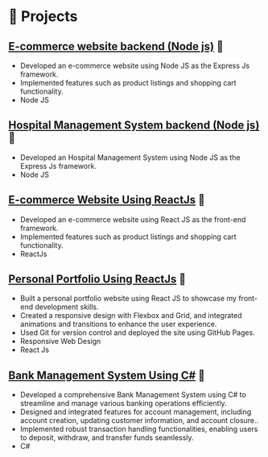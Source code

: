 # 🧪 Projects

## [E-commerce website backend (Node js)]() 🔗
- Developed an e-commerce website using Node JS as the Express Js framework.
- Implemented features such as product listings and shopping cart functionality.
- Node JS
<!-- - Hosted on [Github Pages]() -->

## [Hospital Management System backend (Node js)]() 🔗
- Developed an Hospital Management System using Node JS as the Express Js framework.
- Node JS
<!-- - Hosted on [Github Pages]() -->

## [E-commerce Website Using ReactJs]() 🔗
- Developed an e-commerce website using React JS as the front-end framework.
- Implemented features such as product listings and shopping cart functionality.
- ReactJs
<!-- - Hosted on [Github Pages]() -->

## [Personal Portfolio Using ReactJs]() 🔗
- Built a personal portfolio website using React JS to showcase my front-end development skills.
- Created a responsive design with Flexbox and Grid, and integrated animations and transitions to enhance the user experience. 
- Used Git for version control and deployed the site using GitHub Pages.
- Responsive Web Design 
- React Js
<!-- - Hosted on [Netlify](https://binal-portfolio.netlify.app/)  -->

## [Bank Management System Using C#]() 🔗
- Developed a comprehensive Bank Management System using C# to streamline and manage various banking operations efficiently.
- Designed and integrated features for account management, including account creation, updating customer information, and account closure.. 
- Implemented robust transaction handling functionalities, enabling users to deposit, withdraw, and transfer funds seamlessly.
- C#